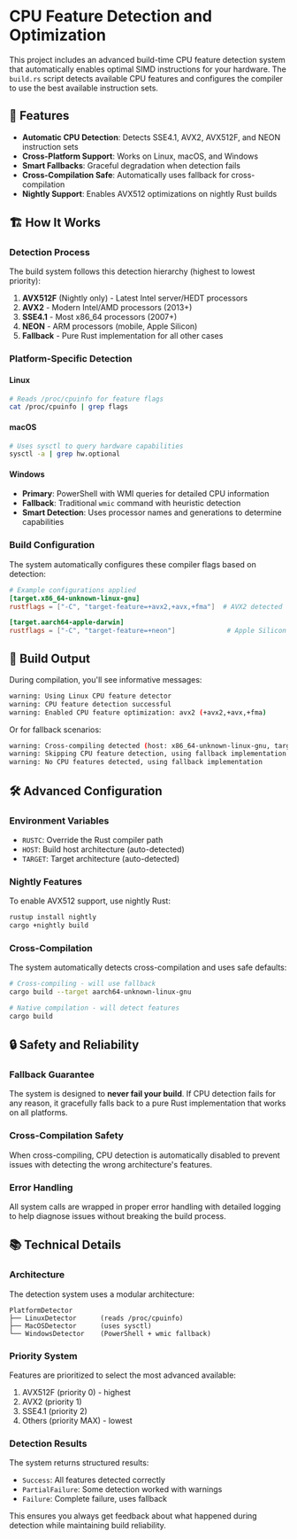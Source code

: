 # CPU Feature Detection and Optimization

This project includes an advanced build-time CPU feature detection system that automatically enables optimal SIMD instructions for your hardware. The `build.rs` script detects available CPU features and configures the compiler to use the best available instruction sets.

## 🚀 Features

- **Automatic CPU Detection**: Detects SSE4.1, AVX2, AVX512F, and NEON instruction sets
- **Cross-Platform Support**: Works on Linux, macOS, and Windows
- **Smart Fallbacks**: Graceful degradation when detection fails
- **Cross-Compilation Safe**: Automatically uses fallback for cross-compilation
- **Nightly Support**: Enables AVX512 optimizations on nightly Rust builds

## 🏗️ How It Works

### Detection Process

The build system follows this detection hierarchy (highest to lowest priority):

1. **AVX512F** (Nightly only) - Latest Intel server/HEDT processors
2. **AVX2** - Modern Intel/AMD processors (2013+)
3. **SSE4.1** - Most x86_64 processors (2007+)
4. **NEON** - ARM processors (mobile, Apple Silicon)
5. **Fallback** - Pure Rust implementation for all other cases

### Platform-Specific Detection

#### Linux

```bash
# Reads /proc/cpuinfo for feature flags
cat /proc/cpuinfo | grep flags
```

#### macOS

```bash
# Uses sysctl to query hardware capabilities
sysctl -a | grep hw.optional
```

#### Windows

- **Primary**: PowerShell with WMI queries for detailed CPU information
- **Fallback**: Traditional `wmic` command with heuristic detection
- **Smart Detection**: Uses processor names and generations to determine capabilities

### Build Configuration

The system automatically configures these compiler flags based on detection:

```toml
# Example configurations applied
[target.x86_64-unknown-linux-gnu]
rustflags = ["-C", "target-feature=+avx2,+avx,+fma"]  # AVX2 detected

[target.aarch64-apple-darwin]
rustflags = ["-C", "target-feature=+neon"]             # Apple Silicon
```

## 🔧 Build Output

During compilation, you'll see informative messages:

```bash
warning: Using Linux CPU feature detector
warning: CPU feature detection successful
warning: Enabled CPU feature optimization: avx2 (+avx2,+avx,+fma)
```

Or for fallback scenarios:

```bash
warning: Cross-compiling detected (host: x86_64-unknown-linux-gnu, target: aarch64-unknown-linux-gnu)
warning: Skipping CPU feature detection, using fallback implementation
warning: No CPU features detected, using fallback implementation
```

## 🛠️ Advanced Configuration

### Environment Variables

- `RUSTC`: Override the Rust compiler path
- `HOST`: Build host architecture (auto-detected)
- `TARGET`: Target architecture (auto-detected)

### Nightly Features

To enable AVX512 support, use nightly Rust:

```bash
rustup install nightly
cargo +nightly build
```

### Cross-Compilation

The system automatically detects cross-compilation and uses safe defaults:

```bash
# Cross-compiling - will use fallback
cargo build --target aarch64-unknown-linux-gnu

# Native compilation - will detect features
cargo build
```

## 🔒 Safety and Reliability

### Fallback Guarantee

The system is designed to **never fail your build**. If CPU detection fails for any reason, it gracefully falls back to a pure Rust implementation that works on all platforms.

### Cross-Compilation Safety

When cross-compiling, CPU detection is automatically disabled to prevent issues with detecting the wrong architecture's features.

### Error Handling

All system calls are wrapped in proper error handling with detailed logging to help diagnose issues without breaking the build process.

## 📚 Technical Details

### Architecture

The detection system uses a modular architecture:

```
PlatformDetector
├── LinuxDetector      (reads /proc/cpuinfo)
├── MacOSDetector      (uses sysctl)
└── WindowsDetector    (PowerShell + wmic fallback)
```

### Priority System

Features are prioritized to select the most advanced available:

1. AVX512F (priority 0) - highest
2. AVX2 (priority 1)
3. SSE4.1 (priority 2)
4. Others (priority MAX) - lowest

### Detection Results

The system returns structured results:

- `Success`: All features detected correctly
- `PartialFailure`: Some detection worked with warnings
- `Failure`: Complete failure, uses fallback

This ensures you always get feedback about what happened during detection while maintaining build reliability.
